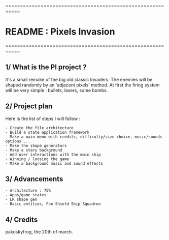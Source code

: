 ===========================================================
#              README : Pixels Invasion
===========================================================

## 1/ What is the PI project ?

It's a small remake of the big old classic Invaders.
The enemies will be shaped randomly by an 'adjacent pixels' method.
At first the firing system will be very simple : bullets, lasers, some bombs.

## 2/ Project plan

Here is the list of steps I will follow :

    - Create the file architecture
    - Build a state application framework
    - Make a main menu with credits, difficulty/size choice, music/sounds options ...
    - Make the shape generators
    - Make a stary background
    - Add user interactions with the main ship
    - Winning / loosing the game
    - Make a background music and sound effects
    

## 3/ Advancements

    - Architecture : 75%
    - Apps/game states
    - LR shape gen
    - Basic entities, Foe Shield Ship Squadron

## 4/ Credits



pakoskyfrog, the 20th of march.

[LOVE]: http://love2d.org
[ocp]: http://openclipart.org
[gimp]: http://www.gimp.org/
[tpe1]: https://love2d.org/forums/viewtopic.php?f=3&t=13519